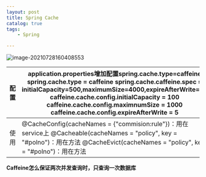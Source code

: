 ```yaml
---
layout: post
title: Spring Cache
catalog: true
tags:
    - Spring

---
```


![image-20210728160408553](https://gitee.com/chrisxyq/picgo/raw/master/https://gitee.com/chrisxyq/image-20210728160408553.png)

| 配置 | application.properties增加配置spring.cache.type=caffeine   spring.cache.type = caffeine  spring.cache.caffeine.spec =  initialCapacity=500,maximumSize=4000,expireAfterWrite=1d  caffeine.cache.config.initialCapacity =  100  caffeine.cache.config.maximnumSize = 1000  caffeine.cache.config.expireAfterWrite =  5 |
| ---- | ------------------------------------------------------------ |
| 使用 | @CacheConfig(cacheNames =   {"commision:rule"})：用在service上  @Cacheable(cacheNames =  "policy", key = "#polno")：用在方法  @CacheEvict(cacheNames =  "policy", key = "#polno")：用在方法 |

**Caffeine怎么保证两次并发查询时，只查询一次数据库**

